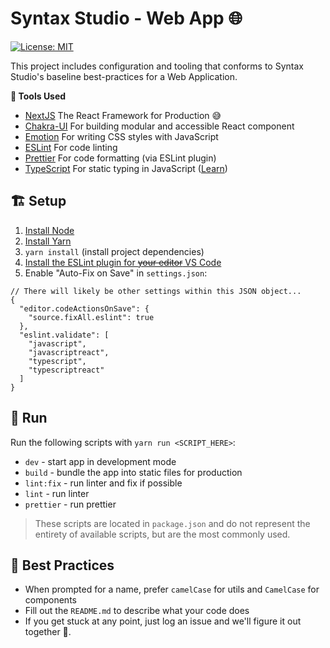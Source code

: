 # Syntax Studio - Web App 🌐

[![License: MIT](https://img.shields.io/badge/License-MIT-yellow.svg)](https://opensource.org/licenses/MIT)

This project includes configuration and tooling that conforms to Syntax Studio's baseline best-practices for a Web Application.

**🧰 Tools Used**

- [NextJS](https://nextjs.org) The React Framework for Production 😅
- [Chakra-UI](https://chakra-ui.com) For building modular and accessible React component
- [Emotion](https://emotion.sh/docs/introduction) For writing CSS styles with JavaScript
- [ESLint](https://eslint.org) For code linting
- [Prettier](https://prettier.io) For code formatting (via ESLint plugin)
- [TypeScript](http://www.typescriptlang.org) For static typing in JavaScript ([Learn](http://www.typescriptlang.org/docs/handbook/basic-types.html))

## 🏗 Setup

1. [Install Node](https://nodejs.org/en)
2. [Install Yarn](https://yarnpkg.com)
3. `yarn install` (install project dependencies)
4. [Install the ESLint plugin for ~~your editor~~ VS Code](https://marketplace.visualstudio.com/items?itemName=dbaeumer.vscode-eslint)
5. Enable "Auto-Fix on Save" in `settings.json`:

```
// There will likely be other settings within this JSON object...
{
  "editor.codeActionsOnSave": {
    "source.fixAll.eslint": true
  },
  "eslint.validate": [
    "javascript",
    "javascriptreact",
    "typescript",
    "typescriptreact"
  ]
}
```

## 👟 Run

Run the following scripts with `yarn run <SCRIPT_HERE>`:

- `dev` - start app in development mode
- `build` - bundle the app into static files for production
- `lint:fix` - run linter and fix if possible
- `lint` - run linter
- `prettier` - run prettier

> These scripts are located in `package.json` and do not represent the entirety of available scripts, but are the most commonly used.

## 🥇 Best Practices

- When prompted for a name, prefer `camelCase` for utils and `CamelCase` for components
- Fill out the `README.md` to describe what your code does
- If you get stuck at any point, just log an issue and we'll figure it out together 👭.
